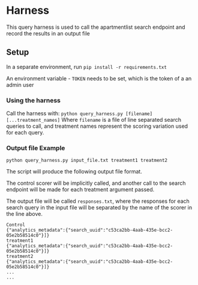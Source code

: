 # Harness
This query harness is used to call the apartmentlist search endpoint and record the results in an output file

## Setup

In a separate environment, run `pip install -r requirements.txt`  

An environment variable - `TOKEN` needs to be set, which is the token of a an admin user

### Using the harness

Call the harness with:
`python query_harness.py [filename] [...treatment_names]`
Where `filename` is a file of line separated search queries to call, and treatment names represent the scoring variation used for each query.

### Output file Example
`python query_harness.py input_file.txt treatment1 treatment2`

The script will produce the following output file format.

The control scorer will be implicitly called, and another call to the search endpoint will be made for each treatment argument passed.

The output file will be called `responses.txt`, where the responses for each search query in the input file will be separated by the name of the scorer in the line above.

```
Control
{"analytics_metadata":{"search_uuid":"c53ca2bb-4aab-435e-bcc2-05e2b58514c0"}]}
treatment1
{"analytics_metadata":{"search_uuid":"c53ca2bb-4aab-435e-bcc2-05e2b58514c0"}]}
treatment2
{"analytics_metadata":{"search_uuid":"c53ca2bb-4aab-435e-bcc2-05e2b58514c0"}]}
...
...
```
